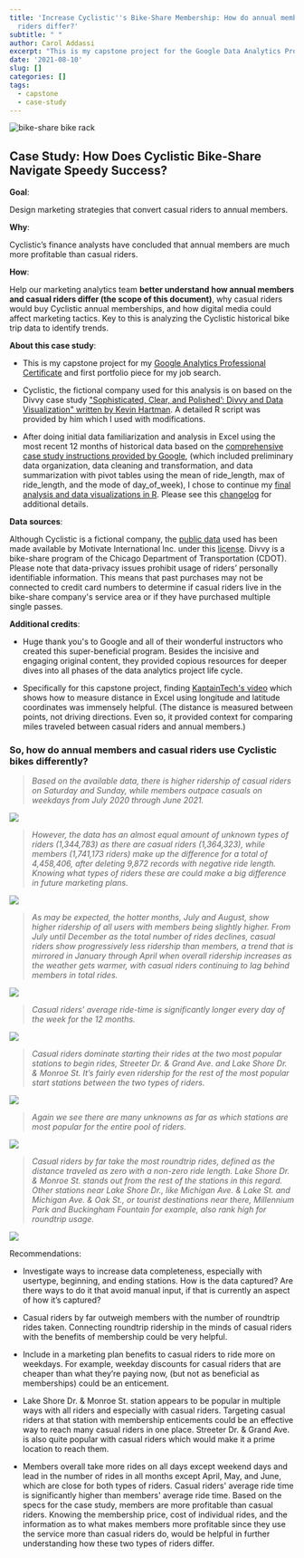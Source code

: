 ```yaml
---
title: 'Increase Cyclistic''s Bike-Share Membership: How do annual members and casual
  riders differ?'
subtitle: " "
author: Carol Addassi
excerpt: "This is my capstone project for the Google Data Analytics Professional Certificate."
date: '2021-08-10'
slug: []
categories: []
tags:
  - capstone
  - case-study
---
```


![bike-share bike rack](images/featured-hex-s.jpg)

## Case Study: How Does Cyclistic Bike-Share Navigate Speedy Success?

**Goal**:

  Design marketing strategies that convert casual riders to annual members.

**Why**:

  Cyclistic’s finance analysts have concluded that annual members are much more profitable than casual riders. 

**How**:

  Help our marketing analytics team **better understand how annual members and casual riders differ (the scope of this document)**, why casual riders would buy Cyclistic annual memberships, and how digital media could affect marketing tactics. Key to this is analyzing the Cyclistic historical bike trip data to identify trends.

**About this case study**:

  - This is my capstone project for my [Google Analytics Professional Certificate](https://coursera.org/share/d1f6e9623db09495c8ea7c90cb592379) and first portfolio piece for my job search. 

  - Cyclistic, the fictional company used for this analysis is on based on the Divvy case study ["Sophisticated, Clear, and Polished’: Divvy and Data Visualization" written by Kevin Hartman](https://artscience.blog/home/divvy-dataviz-case-study). A detailed R script was provided by him which I used with modifications.

  - After doing initial data familiarization and analysis in Excel using the most recent 12 months of historical data based on the [comprehensive case study instructions provided by Google](https://www.coursera.org/learn/google-data-analytics-capstone?specialization=google-data-analytics), (which included preliminary data organization, data cleaning and transformation, and data summarization with pivot tables using the mean of ride_length, max of ride_length, and the mode of day_of_week), I chose to continue my [final analysis and data visualizations in R](https://www.caroladdassi.com/talk/2021-08-10-r-code-for-cyclistic-s-bike-share-project/). Please see this [changelog](https://www.caroladdassi.com/talk/2021-08-10-changelog-for-cylistics-project/) for additional details.

**Data sources**:

  Although Cyclistic is a fictional company, the [public data](https://divvy-tripdata.s3.amazonaws.com/index.html) used has been made available by Motivate International Inc. under this [license](https://www.divvybikes.com/data-license-agreement). Divvy is a bike-share program of the Chicago Department of Transportation (CDOT).  Please note that data-privacy issues prohibit usage of riders’ personally identifiable information. This means that past purchases may not be connected to credit card numbers to determine if casual riders live in the bike-share company's service area or if they have purchased multiple single passes.

**Additional credits**:

  - Huge thank you's to Google and all of their wonderful instructors who created this super-beneficial program. Besides the incisive and engaging original content, they provided copious resources for deeper dives into all phases of the data analytics project life cycle.

  - Specifically for this capstone project, finding [KaptainTech's video](https://youtu.be/cpUVV8q7WNo) which shows how to measure distance in Excel using longitude and latitude coordinates was immensely helpful. (The distance is measured between points, not driving directions. Even so, it provided context for comparing miles traveled between casual riders and annual members.)

### So, how do annual members and casual riders use Cyclistic bikes differently?

>*Based on the available data, there is higher ridership of casual riders on Saturday and Sunday, while members outpace casuals on weekdays from July 2020 through June 2021.*

![](images/totexcunkown.png)

>*However, the data has an almost equal amount of unknown types of riders (1,344,783) as there are casual riders (1,364,323), while members (1,741,173 riders) make up the difference for a total of 4,458,406, after deleting 9,872 records with negative ride length. Knowing what types of riders these are could make a big difference in future marketing plans.*

![](images/totalincunknown.png)

>*As may be expected, the hotter months, July and August, show higher ridership of all users with members being slightly higher. From July until December as the total number of rides declines, casual riders show progressively less ridership than members, a trend that is mirrored in January through April when overall ridership increases as the weather gets warmer, with casual riders continuing to lag behind members in total rides.*

![](images/totmonth.png)

>*Casual riders’ average ride-time is significantly longer every day of the week for the 12 months.*

![](images/avgduration.png)

>*Casual riders dominate starting their rides at the two most popular stations to begin rides, Streeter Dr. & Grand Ave. and Lake Shore Dr. & Monroe St. It’s fairly even ridership for the rest of the most popular start stations between the two types of riders.*

![](images/mostpopstfinomit.png)

>*Again we see there are many unknowns as far as which stations are most popular for the entire pool of riders.*

![](images/mostpopallfin.png)

>*Casual riders by far take the most roundtrip rides, defined as the distance traveled as zero with a non-zero ride length. Lake Shore Dr. & Monroe St. stands out from the rest of the stations in this regard. Other stations near Lake Shore Dr., like Michigan Ave. & Lake St. and Michigan Ave. & Oak St., or tourist destinations near there, Millennium Park and Buckingham Fountain for example, also rank high for roundtrip usage.*

![](images/rtrides081221.png)

Recommendations: 

- Investigate ways to increase data completeness, especially with usertype, beginning, and ending stations. How is the data captured? Are there ways to do it that avoid manual input, if that is currently an aspect of how it’s captured?

- Casual riders by far outweigh members with the number of roundtrip rides taken. Connecting roundtrip ridership in the minds of casual riders with the benefits of membership could be very helpful.

- Include in a marketing plan benefits to casual riders to ride more on weekdays. For example, weekday discounts for casual riders that are cheaper than what they’re paying now, (but not as beneficial as memberships) could be an enticement.

- Lake Shore Dr. & Monroe St. station appears to be popular in multiple ways with all riders and especially with casual riders. Targeting casual riders at that station with membership enticements could be an effective way to reach many casual riders in one place. Streeter Dr. & Grand Ave. is also quite popular with casual riders which would make it a prime location to reach them.

- Members overall take more rides on all days except weekend days and lead in the number of rides in all months except April, May, and June, which are close for both types of riders. Casual riders' average ride time is significantly higher than members' average ride time. Based on the specs for the case study, members are more profitable than casual riders. Knowing the membership price, cost of individual rides, and the information as to what makes members more profitable since they use the service more than casual riders do, would be helpful in further understanding how these two types of riders differ.


